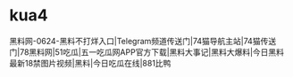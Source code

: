 # kua4
黑料网-0624-黑料不打烊入口|Telegram频道传送门|74猫导航主站|74猫传送门|78黑料网|51吃瓜|五一吃瓜网APP官方下载|黑料大事记|黑料大爆料|今日黑料最新18禁图片视频|黑料|今日吃瓜在线|881比鸭
